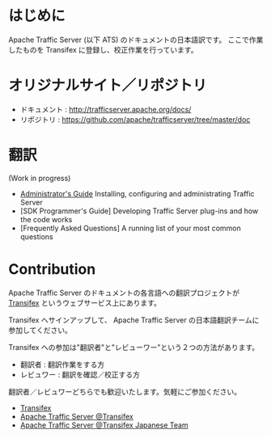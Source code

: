 # はじめに

Apache Traffic Server (以下 ATS) のドキュメントの日本語訳です。
ここで作業したものを Transifex に登録し、校正作業を行っています。

# オリジナルサイト／リポジトリ

- ドキュメント : http://trafficserver.apache.org/docs/
- リポジトリ : https://github.com/apache/trafficserver/tree/master/doc

# 翻訳
(Work in progress)

- [Administrator's Guide](./doc/admin/index.ja.rst) Installing, configuring and administrating Traffic Server
- [SDK Programmer's Guide] Developing Traffic Server plug-ins and how the code works
- [Frequently Asked Questions] A running list of your most common questions

# Contribution

Apache Traffic Server のドキュメントの各言語への翻訳プロジェクトが [Transifex](https://www.transifex.com/) というウェブサービス上にあります。

Transifex へサインアップして、 Apache Traffic Server の日本語翻訳チームに参加してください。

Transifex への参加は"翻訳者"と"レビューワー"という２つの方法があります。

- 翻訳者 : 翻訳作業をする方
- レビュワー : 翻訳を確認／校正する方

翻訳者／レビュワーどちらでも歓迎いたします。気軽にご参加ください。

- [Transifex](https://www.transifex.com/)
- [Apache Traffic Server @Transifex](https://www.transifex.com/projects/p/traffic-server-admin/)
- [Apache Traffic Server @Transifex Japanese Team](https://www.transifex.com/projects/p/traffic-server-admin/language/ja_JP/)